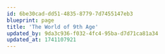 ```yaml
---
id: 6be30cad-dd51-4835-8779-7d7455147eb3
blueprint: page
title: 'The World of 9th Age'
updated_by: 9da3c936-f032-4fc4-95ba-d7d71ca81a34
updated_at: 1741107921
---
```

